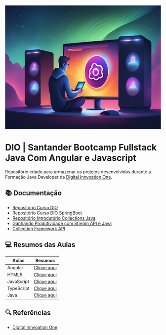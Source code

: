 <p align="center">
  <img width="600" height="400" src=".github/assets/Banner.jpg">
</p>

# DIO | Santander Bootcamp Fullstack Java Com Angular e Javascript

Repositório criado para armazenar os projetos desenvolvidos 
durante a Formação Java Developer da [Digital Innvoation One](https://www.dio.me).

## 📚 Documentação
- [Repositório Curso DIO](https://github.com/digitalinnovationone/trilha-java-basico)
- [Repositório Curso DIO SpringBoot](https://github.com/digitalinnovationone/dio-springboot)
- [Repositório Introdutório Collections Java](https://github.com/cami-la/curso-dio-intro-collections)
- [Ganhando Produtividade com Stream API e Java](https://github.com/digitalinnovationone/ganhando_produtividade_com_Stream_API_Java)
- [Collection Framework API](https://github.com/cami-la/collections-java-api-2023)

## 💻 Resumos das Aulas

| Aulas | Resumos |
|-------|---------|
| Angular | [Clique aqui](https://github.com/G2Martins/DIO_Projects_FullStack_Bootcamp/tree/main/Angular) |
| HTML5 | [Clique aqui](https://github.com/G2Martins/DIO_Projects_FullStack_Bootcamp/tree/main/HTML5) |
| JavaScript | [Clique aqui](https://github.com/G2Martins/DIO_Projects_FullStack_Bootcamp/tree/main/JavaScript) |
| TypeScript | [Clique aqui](https://github.com/G2Martins/DIO_Projects_FullStack_Bootcamp/tree/main/Typescript) |
| Java | [Clique aqui](https://github.com/G2Martins/DIO_Projects_FullStack_Bootcamp/tree/main/Typescript) |


## 🔍 Referências
- [Digital Innvoation One](https://www.dio.me)
